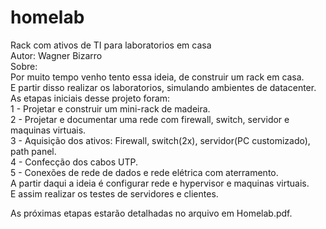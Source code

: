 # homelab  
Rack com ativos de TI para laboratorios em casa    
Autor: Wagner Bizarro    
Sobre:    
Por muito tempo venho tento essa ideia, de construir um rack em casa.  
E partir disso realizar os laboratorios, simulando ambientes de datacenter.  
As etapas iniciais desse projeto foram:  
1 - Projetar e construir um mini-rack de madeira.  
2 - Projetar e documentar uma rede com firewall, switch, servidor e maquinas virtuais.  
3 - Aquisição dos ativos: Firewall, switch(2x), servidor(PC customizado), path panel.  
4 - Confecção dos cabos UTP.  
5 - Conexões de rede de dados e rede elétrica com aterramento.  
A partir daqui a ideia é configurar rede e hypervisor e maquinas virtuais.  
E assim realizar os testes de servidores e clientes.  

As próximas etapas estarão detalhadas no arquivo em Homelab.pdf.  
